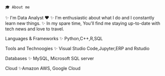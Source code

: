     🎓 About me
✨ I'm Data Analyst ❤️
✨ I'm enthusiastic about what I do and I constantly learn new things.
✨ In my spare time, You'll find me staying up-to-date with tech news and love to travel.


  Languages & Frameworks
✨ Python,C++,R,SQL

  Tools and Technoogies
✨ Visual Studio Code,Jupyter,ERP and Rstudio

  Databases
✨ MySQL, Microsoft SQL server

  Cloud
✨Amazon AWS, Google Cloud


